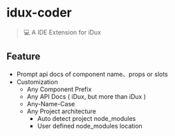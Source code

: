 # idux-coder

> 💻 A IDE Extension for iDux

## Feature

* Prompt api docs of component name、props or slots
* Customization
  * Any Component Prefix
  * Any API Docs ( iDux, but more than iDux )
  * Any-Name-Case
  * Any Project architecture
    * Auto detect project node_modules
    * User defined node_modules location

